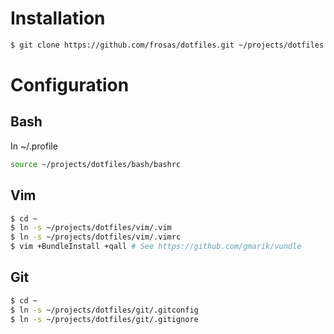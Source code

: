 # Installation

```bash
$ git clone https://github.com/frosas/dotfiles.git ~/projects/dotfiles
```

# Configuration

## Bash

In ~/.profile

```bash
source ~/projects/dotfiles/bash/bashrc
```

## Vim

```bash
$ cd ~
$ ln -s ~/projects/dotfiles/vim/.vim
$ ln -s ~/projects/dotfiles/vim/.vimrc
$ vim +BundleInstall +qall # See https://github.com/gmarik/vundle
```

## Git

```bash
$ cd ~
$ ln -s ~/projects/dotfiles/git/.gitconfig
$ ln -s ~/projects/dotfiles/git/.gitignore
```
